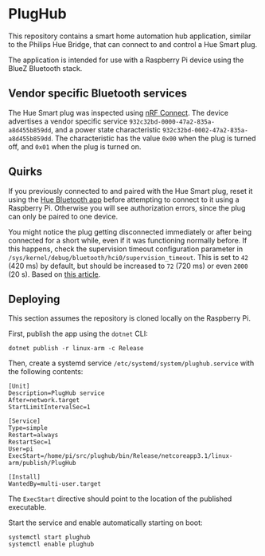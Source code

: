 # PlugHub

This repository contains a smart home automation hub application, similar to the Philips Hue Bridge, 
that can connect to and control a Hue Smart plug.

The application is intended for use with a Raspberry Pi device using the BlueZ Bluetooth stack.

## Vendor specific Bluetooth services

The Hue Smart plug was inspected using [nRF Connect](https://play.google.com/store/apps/details?id=no.nordicsemi.android.mcp&hl=en).
The device advertises a vendor specific service `932c32bd-0000-47a2-835a-a8d455b859dd`, and a power state characteristic `932c32bd-0002-47a2-835a-a8d455b859dd`.
The characteristic has the value `0x00` when the plug is turned off, and `0x01` when the plug is turned on.

## Quirks

If you previously connected to and paired with the Hue Smart plug, reset it using the [Hue Bluetooth app](https://www.philips-hue.com/en-us/explore-hue/apps/bluetooth) before attempting to connect to it using a Raspberry Pi.
Otherwise you will see authorization errors, since the plug can only be paired to one device.

You might notice the plug getting disconnected immediately or after being connected for a short while, even if it was functioning normally before. If this happens, check the supervision timeout configuration parameter in `/sys/kernel/debug/bluetooth/hci0/supervision_timeout`. This is set to `42` (420 ms) by default, but should be increased to `72` (720 ms) or even `2000` (20 s). Based on [this article](https://blog.classycode.com/a-short-story-about-android-ble-connection-timeouts-and-gatt-internal-errors-fa89e3f6a456).

## Deploying

This section assumes the repository is cloned locally on the Raspberry Pi.

First, publish the app using the `dotnet` CLI:

```shell
dotnet publish -r linux-arm -c Release
```

Then, create a systemd service `/etc/systemd/system/plughub.service` with the following contents:

```
[Unit]
Description=PlugHub service
After=network.target
StartLimitIntervalSec=1

[Service]
Type=simple
Restart=always
RestartSec=1
User=pi
ExecStart=/home/pi/src/plughub/bin/Release/netcoreapp3.1/linux-arm/publish/PlugHub

[Install]
WantedBy=multi-user.target
```

The `ExecStart` directive should point to the location of the published executable.

Start the service and enable automatically starting on boot:

```shell
systemctl start plughub
systemctl enable plughub
```